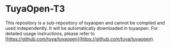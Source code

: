 # TuyaOpen-T3
This repository is a sub-repository of tuyaopen and cannot be compiled and used independently. It will be automatically downloaded in tuyaopen. For detailed usage instructions, please refer to [https://github.com/tuya/tuyaopen](https://github.com/tuya/tuyaopen).
